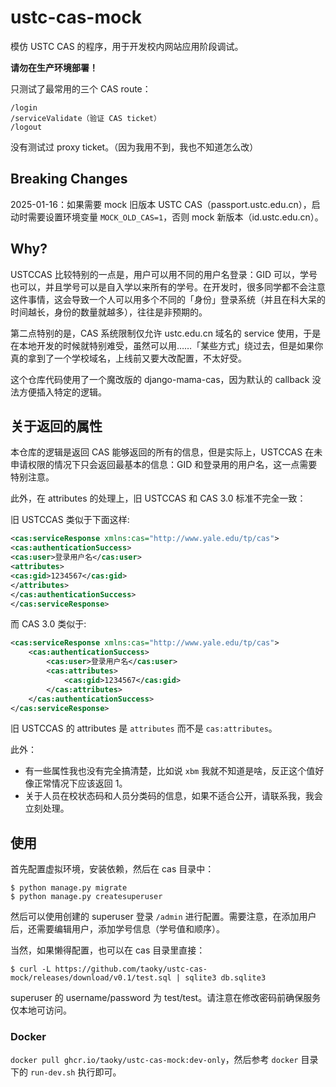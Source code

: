 # ustc-cas-mock

模仿 USTC CAS 的程序，用于开发校内网站应用阶段调试。

**请勿在生产环境部署！**

只测试了最常用的三个 CAS route：

```
/login
/serviceValidate（验证 CAS ticket）
/logout
```

没有测试过 proxy ticket。（因为我用不到，我也不知道怎么改）

## Breaking Changes

2025-01-16：如果需要 mock 旧版本 USTC CAS（passport.ustc.edu.cn），启动时需要设置环境变量 `MOCK_OLD_CAS=1`，否则 mock 新版本（id.ustc.edu.cn）。

## Why?

USTCCAS 比较特别的一点是，用户可以用不同的用户名登录：GID 可以，学号也可以，并且学号可以是自入学以来所有的学号。在开发时，很多同学都不会注意这件事情，这会导致一个人可以用多个不同的「身份」登录系统（并且在科大呆的时间越长，身份的数量就越多），往往是非预期的。

第二点特别的是，CAS 系统限制仅允许 ustc.edu.cn 域名的 service 使用，于是在本地开发的时候就特别难受，虽然可以用……「某些方式」绕过去，但是如果你真的拿到了一个学校域名，上线前又要大改配置，不太好受。

这个仓库代码使用了一个魔改版的 django-mama-cas，因为默认的 callback 没法方便插入特定的逻辑。

## 关于返回的属性

本仓库的逻辑是返回 CAS 能够返回的所有的信息，但是实际上，USTCCAS 在未申请权限的情况下只会返回最基本的信息：GID 和登录用的用户名，这一点需要特别注意。

此外，在 attributes 的处理上，旧 USTCCAS 和 CAS 3.0 标准不完全一致：

旧 USTCCAS 类似于下面这样:

```xml
<cas:serviceResponse xmlns:cas="http://www.yale.edu/tp/cas">
<cas:authenticationSuccess>
<cas:user>登录用户名</cas:user>
<attributes>
<cas:gid>1234567</cas:gid>
</attributes>
</cas:authenticationSuccess>
</cas:serviceResponse>
```

而 CAS 3.0 类似于:

```xml
<cas:serviceResponse xmlns:cas="http://www.yale.edu/tp/cas">
    <cas:authenticationSuccess>
        <cas:user>登录用户名</cas:user>
        <cas:attributes>
            <cas:gid>1234567</cas:gid>
        </cas:attributes>
    </cas:authenticationSuccess>
</cas:serviceResponse>
```

旧 USTCCAS 的 attributes 是 `attributes` 而不是 `cas:attributes`。

此外：

- 有一些属性我也没有完全搞清楚，比如说 `xbm` 我就不知道是啥，反正这个值好像正常情况下应该返回 1。
- 关于人员在校状态码和人员分类码的信息，如果不适合公开，请联系我，我会立刻处理。

## 使用

首先配置虚拟环境，安装依赖，然后在 cas 目录中：

```
$ python manage.py migrate
$ python manage.py createsuperuser
```

然后可以使用创建的 superuser 登录 `/admin` 进行配置。需要注意，在添加用户后，还需要编辑用户，添加学号信息（学号值和顺序）。

当然，如果懒得配置，也可以在 cas 目录里直接：

```
$ curl -L https://github.com/taoky/ustc-cas-mock/releases/download/v0.1/test.sql | sqlite3 db.sqlite3
```

superuser 的 username/password 为 test/test。请注意在修改密码前确保服务仅本地可访问。

### Docker

`docker pull ghcr.io/taoky/ustc-cas-mock:dev-only`，然后参考 `docker` 目录下的 `run-dev.sh` 执行即可。
